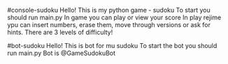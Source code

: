 #console-sudoku
Hello! This is my python game - sudoku
To start you should run main.py
In game you can play or view your score
In play rejime ypu can insert numbers, erase them, move through versions or ask for hints.
There are 3 levels of difficulty!


#bot-sudoku
Hello! This is bot for mu sudoku
To start the bot you should run main.py
Bot is @GameSudokuBot
